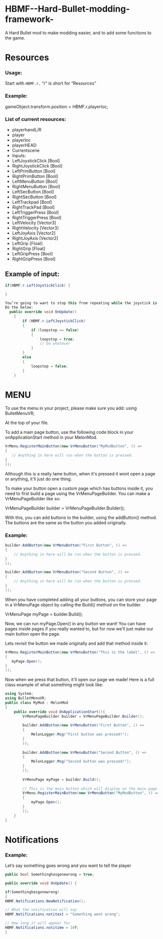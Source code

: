 # HBMF--Hard-Bullet-modding-framework-

A Hard Bullet mod to make modding easier, and to add some functions to the game.

# Resources

### Usage:
Start with `HBMF.r.`
“r” is short for “Resources”

### Example:
gameObject.transform.position = HBMF.r.playerloc;


### List of current resources:
- playerhandL/R 
- player
- playerloc
- playerHEAD
- Currentscene
- Inputs:
- LeftJoystickClick  [Bool]
- RightJoystickClick  [Bool]
- LeftPrimButton  [Bool]
- RightPrimButton  [Bool]
- LeftMenuButton  [Bool]
- RightMenuButton  [Bool]
- LeftSecButton  [Bool]
- RightSecButton  [Bool]
- LeftTrackpad  [Bool]
- RightTrackPad  [Bool]
- LeftTriggerPress  [Bool]
- RightTriggerPress  [Bool]
- LeftVelocity  [Vector3]
- RightVelocity  [Vector3]
- LeftJoyAxis  [Vector2]
- RightJoyAxis  [Vector2]
- LeftGrip  [Float]
- RightGrip  [Float]
- LeftGripPress  [Bool]
- RightGripPress  [Bool]
## Example of input: 
```cs
if(HBMF.r.LeftJoystickClick) {

}

You’re going to want to stop this from repeating while the joystick is held.
Do the below:
  public override void OnUpdate()
    {
        if (HBMF.r.LeftJoystickClick)
        {
            if (loopstop == false)
            {
                loopstop = true;
                // Do whatever
            }
        }
        else
        {
            loopstop = false;
        }
    }

```
# MENU

To use the menu in your project, please make sure you add:
using BulletMenuVR;

At the top of your file.

To add a main page button, use the following code block in your onApplicationStart method in your MelonMod.
```cs
VrMenu.RegisterMainButton(new VrMenuButton("MyModButton", () =>
{
   // Anything in here will run when the button is pressed.
}
));
```

Although this is a really lame button, when it's pressed it wont open a page or anything, it'll just do one thing.

To make your button open a custom page which has buttons inside it, you need to first build a page using the VrMenuPageBuilder. You can make a VrMenuPageBuilder like so:

VrMenuPageBuilder builder = VrMenuPageBuilder.Builder();


With this, you can add buttons to the builder, using the addButton() method. The buttons are the same as the button you added originally.

### Example:
```cs
builder.AddButton(new VrMenuButton("First Button", () => 
{
    // Anything in here will be run when the button is pressed.
}
));

builder.AddButton(new VrMenuButton("Second Button", () => 
{
    // Anything in here will be run when the button is pressed.
}
));
```

When you have completed adding all your buttons, you can store your page in a VrMenuPage object by calling the Build() method on the builder.

VrMenuPage myPage = builder.Build();


Now, we can run myPage.Open() in any button we want! You can have pages inside pages if you really wanted to, but for now we’ll just make our main button open the page.

Lets revisit the button we made originally and add that method inside it:
```cs
VrMenu.RegisterMainButton(new VrMenuButton("This is the label", () =>
{
   myPage.Open();
}
));
```

Now when we press that button, it'll open our page we made! Here is a full class example of what something might look like:
```cs
using System;
using BulletMenuVR;
public class MyMod : MelonMod
{
    public override void OnApplicationStart(){
        VrMenuPageBuilder builder = VrMenuPageBuilder.Builder();
        
        builder.AddButton(new VrMenuButton("First Button", () => 
        {
            MelonLogger.Msg("First button was pressed!");
        }
        )); 
        
        builder.AddButton(new VrMenuButton("Second Button", () => 
        {
            MelonLogger.Msg("Second button was pressed!");
        }
        ));
        
        VrMenuPage myPage = builder.Build();
        
        // This is the main button which will display on the main page of the menu.
        VrMenu.RegisterMainButton(new VrMenuButton("MyModButton", () =>
        {
            myPage.Open();
        }
        ));
    }
} 
```

# Notifications

### Example:
Let’s say something goes wrong and you want to tell the player
```cs
public bool Somethinghasgonewrong = true;

public override void OnUpdate() {

if(Somethinghasgonewrong)
{
HBMF.Notifications.NewNotification();

// What the notification will say
HBMF.Notifications.notitext = "Something went wrong";

// How long it will appear for
HBMF.Notifications.notitime = 10f;
}
```


